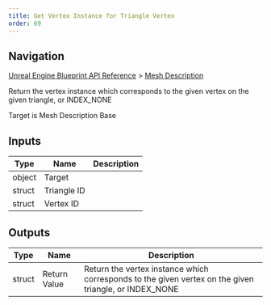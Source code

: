 ```yaml
---
title: Get Vertex Instance for Triangle Vertex
order: 69
---
```

## Navigation

[Unreal Engine Blueprint API Reference](https://dev.epicgames.com/documentation/en-us/unreal-engine/BlueprintAPI) > [Mesh Description](https://dev.epicgames.com/documentation/en-us/unreal-engine/BlueprintAPI/MeshDescription)

Return the vertex instance which corresponds to the given vertex on the given triangle, or INDEX_NONE

Target is Mesh Description Base

## Inputs

| Type | Name | Description |
| --- | --- | --- |
| object | Target |  |
| struct | Triangle ID |  |
| struct | Vertex ID |  |

## Outputs

| Type | Name | Description |
| --- | --- | --- |
| struct | Return Value | Return the vertex instance which corresponds to the given vertex on the given triangle, or INDEX_NONE |
